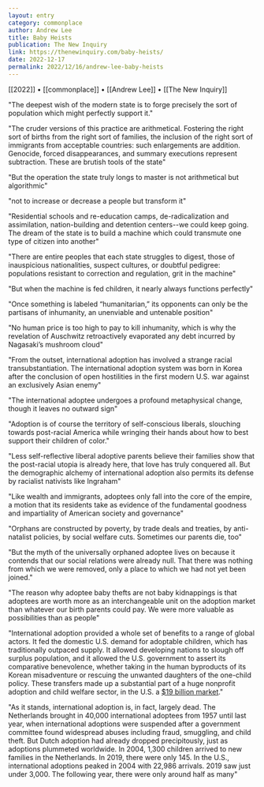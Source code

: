 ```yaml
---
layout: entry
category: commonplace
author: Andrew Lee
title: Baby Heists
publication: The New Inquiry
link: https://thenewinquiry.com/baby-heists/
date: 2022-12-17
permalink: 2022/12/16/andrew-lee-baby-heists
---
```


[[2022]] • [[commonplace]] • [[Andrew Lee]] • [[The New Inquiry]]

"The deepest wish of the modern state is to forge precisely the sort of population which might perfectly support it."

"The cruder versions of this practice are arithmetical. Fostering the right sort of births from the right sort of families, the inclusion of the right sort of immigrants from acceptable countries: such enlargements are addition. Genocide, forced disappearances, and summary executions represent subtraction. These are brutish tools of the state"

"But the operation the state truly longs to master is not arithmetical but algorithmic"

"not to increase or decrease a people but transform it"

"Residential schools and re-education camps, de-radicalization and assimilation, nation-building and detention centers--we could keep going. The dream of the state is to build a machine which could transmute one type of citizen into another"

"There are entire peoples that each state struggles to digest, those of inauspicious nationalities, suspect cultures, or doubtful pedigree: populations resistant to correction and regulation, grit in the machine"

"But when the machine is fed children, it nearly always functions perfectly"

"Once something is labeled “humanitarian,” its opponents can only be the partisans of inhumanity, an unenviable and untenable position"

"No human price is too high to pay to kill inhumanity, which is why the revelation of Auschwitz retroactively evaporated any debt incurred by Nagasaki’s mushroom cloud"

"From the outset, international adoption has involved a strange racial transubstantiation. The international adoption system was born in Korea after the conclusion of open hostilities in the first modern U.S. war against an exclusively Asian enemy"

"The international adoptee undergoes a profound metaphysical change, though it leaves no outward sign"

"Adoption is of course the territory of self-conscious liberals, slouching towards post-racial America while wringing their hands about how to best support their children of color."

"Less self-reflective liberal adoptive parents believe their families show that the post-racial utopia is already here, that love has truly conquered all. But the demographic alchemy of international adoption also permits its defense by racialist nativists like Ingraham"

"Like wealth and immigrants, adoptees only fall into the core of the empire, a motion that its residents take as evidence of the fundamental goodness and impartiality of American society and governance"

"Orphans are constructed by poverty, by trade deals and treaties, by anti-natalist policies, by social welfare cuts. Sometimes our parents die, too"

"But the myth of the universally orphaned adoptee lives on because it contends that our social relations were already null. That there was nothing from which we were removed, only a place to which we had not yet been joined."

"The reason why adoptee baby thefts are not baby kidnappings is that adoptees are worth more as an interchangeable unit on the adoption market than whatever our birth parents could pay. We were more valuable as possibilities than as people"

"International adoption provided a whole set of benefits to a range of global actors. It fed the domestic U.S. demand for adoptable children, which has traditionally outpaced supply. It allowed developing nations to slough off surplus population, and it allowed the U.S. government to assert its comparative benevolence, whether taking in the human byproducts of its Korean misadventure or rescuing the unwanted daughters of the one-child policy. These transfers made up a substantial part of a huge nonprofit adoption and child welfare sector, in the U.S. a [$19 billion market](https://www.ibisworld.com/united-states/market-research-reports/adoption-child-welfare-services-industry/)."

"As it stands, international adoption is, in fact, largely dead. The Netherlands brought in 40,000 international adoptees from 1957 until last year, when international adoptions were suspended after a government committee found widespread abuses including fraud, smuggling, and child theft. But Dutch adoption had already dropped precipitously, just as adoptions plummeted worldwide. In 2004, 1,300 children arrived to new families in the Netherlands. In 2019, there were only 145. In the U.S., international adoptions peaked in 2004 with 22,986 arrivals. 2019 saw just under 3,000. The following year, there were only around half as many"
